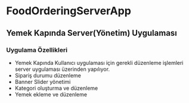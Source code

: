 # FoodOrderingServerApp
## Yemek Kapında Server(Yönetim) Uygulaması
### Uygulama Özellikleri
* Yemek Kapında Kullanıcı uygulaması için gerekli düzenleme işlemleri server uygulaması üzerinden yapılıyor.
* Sipariş durumu düzenleme
* Banner Slider yönetimi
* Kategori oluşturma ve düzenleme
* Yemek ekleme ve düzenleme
